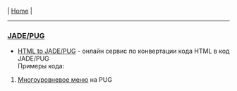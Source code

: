| [Home](../README.md) |

- - - - - - - - - - - - - - - - - - - - - - - - - - - - - - - - - - - - - - - -
### [JADE/PUG][jp]  
  - [HTML to JADE/PUG][jp_1] - онлайн сервис по конвертации кода HTML в код JADE/PUG  
  Примеры кода:  
   1. [Многоуровневое меню][jp_2] на PUG  

[jp]: https://pugjs.org/api/getting-started.html "PUG"
[jp_1]: https://html2jade.org/ "HTML to JADE/PUG"
[jp_2]: https://toster.ru/q/345616 "toster.ru"
